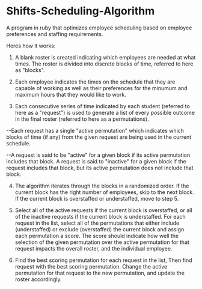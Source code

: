 # Shifts-Scheduling-Algorithm

A program in ruby that optimizes employee scheduling based on employee preferences and staffing requirements. 

Heres how it works:

1. A blank roster is created indicating which employees are needed at what times. The roster is divided into discrete blocks of time, referred to here as "blocks". 

2. Each employee indicates the times on the schedule that they are capable of working as well as their preferences for the minumum and maximum hours that they would like to work.

3. Each consecutive series of time indicated by each student (referred to here as a "request") is used to generate a list of every possible outcome in the final roster (referred to here as a permutations). 

--Each request has a single "active permutation" which indicates which blocks of time (if any) from the given request are being used in the current schedule.

--A request is said to be "active" for a given block if its active permutation includes that block. A request is said to "inactive" for a given block if the request includes that block, but its active permutation does not include that block.

4. The algorithm iterates through the blocks in a randomized order. If the current block has the right number of employees, skip to the next block. If the current block is overstaffed or understaffed, move to step 5.

5. Select all of the active requests if the current block is overstaffed, or all of the inactive requests if the current block is understaffed. For each request in the list, select all of the permutations that either include (understaffed) or exclude (overstaffed) the current block and assign each permutation a score. The score should indicate how well the selection of the given permutation over the active permutation for that request impacts the overall roster, and the individual employee.

6. Find the best scoring permutation for each request in the list, Then find request with the best scoring permutation. Change the active permutation for that request to the new permutation, and update the roster accordingly.
